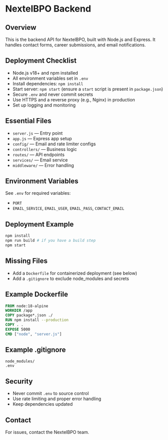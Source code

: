 # NextelBPO Backend

## Overview
This is the backend API for NextelBPO, built with Node.js and Express. It handles contact forms, career submissions, and email notifications.

## Deployment Checklist
- Node.js v18+ and npm installed
- All environment variables set in `.env`
- Install dependencies: `npm install`
- Start server: `npm start` (ensure a `start` script is present in `package.json`)
- Secure `.env` and never commit secrets
- Use HTTPS and a reverse proxy (e.g., Nginx) in production
- Set up logging and monitoring

## Essential Files
- `server.js` — Entry point
- `app.js` — Express app setup
- `config/` — Email and rate limiter configs
- `controllers/` — Business logic
- `routes/` — API endpoints
- `services/` — Email service
- `middleware/` — Error handling

## Environment Variables
See `.env` for required variables:
- `PORT`
- `EMAIL_SERVICE`, `EMAIL_USER`, `EMAIL_PASS`, `CONTACT_EMAIL`

## Deployment Example
```bash
npm install
npm run build # if you have a build step
npm start
```

## Missing Files
- Add a `Dockerfile` for containerized deployment (see below)
- Add a `.gitignore` to exclude node_modules and secrets

## Example Dockerfile
```Dockerfile
FROM node:18-alpine
WORKDIR /app
COPY package*.json ./
RUN npm install --production
COPY . .
EXPOSE 5000
CMD ["node", "server.js"]
```

## Example .gitignore
```
node_modules/
.env
```

## Security
- Never commit `.env` to source control
- Use rate limiting and proper error handling
- Keep dependencies updated

## Contact
For issues, contact the NextelBPO team.
